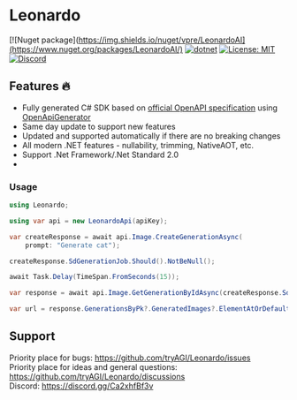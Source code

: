 # Leonardo

[![Nuget package](https://img.shields.io/nuget/vpre/LeonardoAI](https://www.nuget.org/packages/LeonardoAI/)
[![dotnet](https://github.com/tryAGI/Leonardo/actions/workflows/dotnet.yml/badge.svg?branch=main)](https://github.com/tryAGI/Leonardo/actions/workflows/dotnet.yml)
[![License: MIT](https://img.shields.io/github/license/tryAGI/Leonardo)](https://github.com/tryAGI/Leonardo/blob/main/LICENSE.txt)
[![Discord](https://img.shields.io/discord/1115206893015662663?label=Discord&logo=discord&logoColor=white&color=d82679)](https://discord.gg/Ca2xhfBf3v)

## Features 🔥
- Fully generated C# SDK based on [official OpenAPI specification](https://api-docs-nine-delta.vercel.app/cloud/openapi.json) using [OpenApiGenerator](https://github.com/HavenDV/OpenApiGenerator)
- Same day update to support new features
- Updated and supported automatically if there are no breaking changes
- All modern .NET features - nullability, trimming, NativeAOT, etc.
- Support .Net Framework/.Net Standard 2.0
- 
### Usage
```csharp
using Leonardo;

using var api = new LeonardoApi(apiKey);

var createResponse = await api.Image.CreateGenerationAsync(
    prompt: "Generate cat");

createResponse.SdGenerationJob.Should().NotBeNull();

await Task.Delay(TimeSpan.FromSeconds(15));

var response = await api.Image.GetGenerationByIdAsync(createResponse.SdGenerationJob?.GenerationId ?? throw new InvalidOperationException("GenerationId is null"));

var url = response.GenerationsByPk?.GeneratedImages?.ElementAtOrDefault(0)?.Url;
```

## Support

Priority place for bugs: https://github.com/tryAGI/Leonardo/issues  
Priority place for ideas and general questions: https://github.com/tryAGI/Leonardo/discussions  
Discord: https://discord.gg/Ca2xhfBf3v  